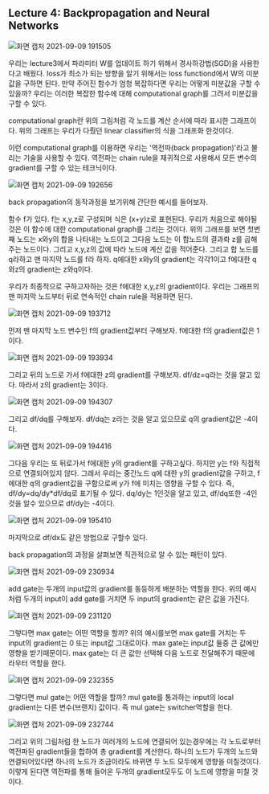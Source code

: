 ## Lecture 4: Backpropagation and Neural Networks

![화면 캡처 2021-09-09 191505](https://user-images.githubusercontent.com/77263283/132705775-f18fd108-356f-442d-80c6-a8dda3b48e69.png)

우리는 lecture3에서 파라미터 W를 업데이트 하기 위해서 경사하강법(SGD)을 사용한다고 배웠다. loss가 최소가 되는 방향을 알기 위해서는 loss functiond에서 W의 미분값을 구하면 된다. 만약 주어진 함수가 엄청 복잡하다면 우리는 어떻게 미분값을 구할 수 있을까? 우리는 이러한 복잡한 함수에 대해 computational graph를 그려서 미분값을 구할 수 있다.

computational graph란 위의 그림처럼 각 노드를 계산 순서에 따라 표시한 그래프이다. 위의 그래프는 우리가 다뤘던 linear classifier의 식을 그래프화 한것이다. 

이런 computational graph를 이용하면 우리는 '역전파(back propagation)'라고 불리는 기술을 사용할 수 있다. 역전파는 chain rule을 재귀적으로 사용해서 모든 변수의 gradient를 구할 수 있는 테크닉이다.

![화면 캡처 2021-09-09 192656](https://user-images.githubusercontent.com/77263283/132705805-58998967-a236-47a0-bc7f-64bedf2dae77.png)

back propagation의 동작과정을 보기위해 간단한 예시를 들어보자.

함수 f가 있다. f는 x,y,z로 구성되며 식은 (x+y)z로 표현된다. 우리가 처음으로 해야될것은 이 함수에 대한 computational graph를 그리는 것이다. 위의 그래프를 보면 첫번째 노드는 x와y의 합을 나타내는 노드이고 그다음 노드는 이 합노드의 결과롸 z를 곱해주는 노드이다. 그리고 x,y,z의 값에 따라 노드에 계산 값을 적어준다.  그리고 합 노드를 q라하고 맨 마지막 노드를 f라 하자.  q에대한 x와y의 gradient는 각각1이고 f에대한 q와z의 gradient는 z와q이다. 

우리가 최종적으로 구하고자하는 것은 f에대한 x,y,z의 gradient이다. 우리는 그래프의 맨 마지막 노드부터 뒤로 연속적인 chain rule을 적용하면 된다.

![화면 캡처 2021-09-09 193712](https://user-images.githubusercontent.com/77263283/132705821-8d93f070-220a-4c6c-9d40-93c8efcdab25.png)

먼저 맨 마지막 노드 변수인 f의 gradient값부터 구해보자. f에대한 f의 gradient값은 1이다. 

![화면 캡처 2021-09-09 193934](https://user-images.githubusercontent.com/77263283/132705832-f8491c68-cbe9-4f25-801d-5edbd1068532.png)

그리고 뒤의 노드로 가서 f에대한 z의 gradient를 구해보자. df/dz=q라는 것을 알고 있다. 따라서 z의 gradient는 3이다. 

![화면 캡처 2021-09-09 194307](https://user-images.githubusercontent.com/77263283/132705843-220fb414-467f-45a3-b3b5-a8e4f2d00cc8.png)

그리고 df/dq를 구해보자. df/dq는 z라는 것을 알고 있으므로 q의 gradient값은 -4이다. 

![화면 캡처 2021-09-09 194416](https://user-images.githubusercontent.com/77263283/132705853-1e0c7c89-e80e-4711-b4aa-67a0d7ce2aea.png)

그다음 우리는 또 뒤로가서 f에대한 y의 gradient를 구하고싶다. 하지만 y는 f와 직접적으로 연결되어있지 않다.  그래서 우리는 중간노드 q에 대한 y의 gradient값을 구하고, f에대한 q의 gradient값을 구함으로써 y가 f에 미치는 영향을 구할 수 있다. 즉, df/dy=dq/dy*df/dq로 표기될 수 있다. dq/dy는 1인것을 알고 있고, df/dq또한 -4인것을 알수 있으므로 df/dy는 -4이다.

![화면 캡처 2021-09-09 195410](https://user-images.githubusercontent.com/77263283/132705859-9a49044a-a83a-479d-a68b-0c9010955b76.png)

마지막으로 df/dx도 같은 방법으로 구할수 있다. 

back propagation의 과정을 살펴보면 직관적으로 알 수 있는 패턴이 있다.

![화면 캡처 2021-09-09 230934](https://user-images.githubusercontent.com/77263283/132705875-432fc22f-897b-4797-8b24-8cd19b990bd1.png)

add gate는 두개의 input값의 gradient를 동등하게 배분하는 역할을 한다. 위의 예시처럼 두개의 input이 add gate를 거치면 두 input의 gradient는 같은 값을 가진다. 

![화면 캡처 2021-09-09 231120](https://user-images.githubusercontent.com/77263283/132705893-67174d45-b947-4f09-89be-c070315e21d7.png)

그렇다면 max gate는 어떤 역할을 할까? 위의 예시를보면 max gate를 거치는 두 input의 gradient는 0 또는 input값 그대로이다. max gate는 input값 둘중 큰 값에만 영향을 받기때문이다. max gate는 더 큰 값만 선택해 다음 노드로 전달해주기 때문에 라우터 역할을 한다. 

![화면 캡처 2021-09-09 232355](https://user-images.githubusercontent.com/77263283/132705904-d77b22bd-e693-4116-9185-2781a7e9f672.png)

그렇다면 mul gate는 어떤 역할을 할까? mul gate를 통과하는 input의 local gradient는 다른 변수(브랜치) 값이다. 즉 mul gate는 switcher역할을 한다.

![화면 캡처 2021-09-09 232744](https://user-images.githubusercontent.com/77263283/132705915-6079de0e-a034-43ca-9eb1-cb8231a0c3b7.png)

그리고 위의 그림처럼 한 노드가 여러개의 노드에 연결되어 있는경우에는 각 노드로부터 역전파된 gradient들을 합하여 총 gradient를 계산한다. 하나의 노드가 두개의 노드와 연결되어있다면 하나의 노드가 조금이라도 바뀌면 두 노드 모두에게 영향을 미칠것이다. 이렇게 된다면 역전파를 통해 들어온 두개의 gradient모두도 이 노드에 영향을 미칠 것이다.

